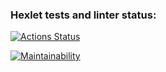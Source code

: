 ### Hexlet tests and linter status:
[![Actions Status](https://github.com/faraway10/java-project-61/actions/workflows/hexlet-check.yml/badge.svg)](https://github.com/faraway10/java-project-61/actions)

[![Maintainability](https://api.codeclimate.com/v1/badges/3ef10ab3b4f662cf7a7f/maintainability)](https://codeclimate.com/github/faraway10/java-project-61/maintainability)